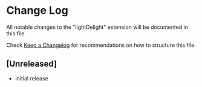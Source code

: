 # Change Log
All notable changes to the "lightDelight" extension will be documented in this file.

Check [Keep a Changelog](http://keepachangelog.com/) for recommendations on how to structure this file.

## [Unreleased]
- Initial release
